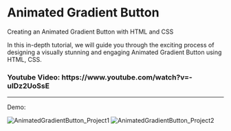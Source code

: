 # Animated Gradient Button
Creating an Animated Gradient Button with HTML and CSS

In this in-depth tutorial, we will guide you through the exciting process of designing a visually stunning and engaging Animated Gradient Button using HTML, CSS.
<br>
<h3>
Youtube Video: https://www.youtube.com/watch?v=-uIDz2UoSsE
</h3>
<hr>
Demo:

</br>

![AnimatedGradientButton_Project1](https://github.com/academynet/Animated-Gradient-Button/assets/139820934/53354c99-7fc1-476d-a51f-f55d7d95073b)
![AnimatedGradientButton_Project2](https://github.com/academynet/Animated-Gradient-Button/assets/139820934/01800e57-f8e6-4425-9420-521543325bd9)
